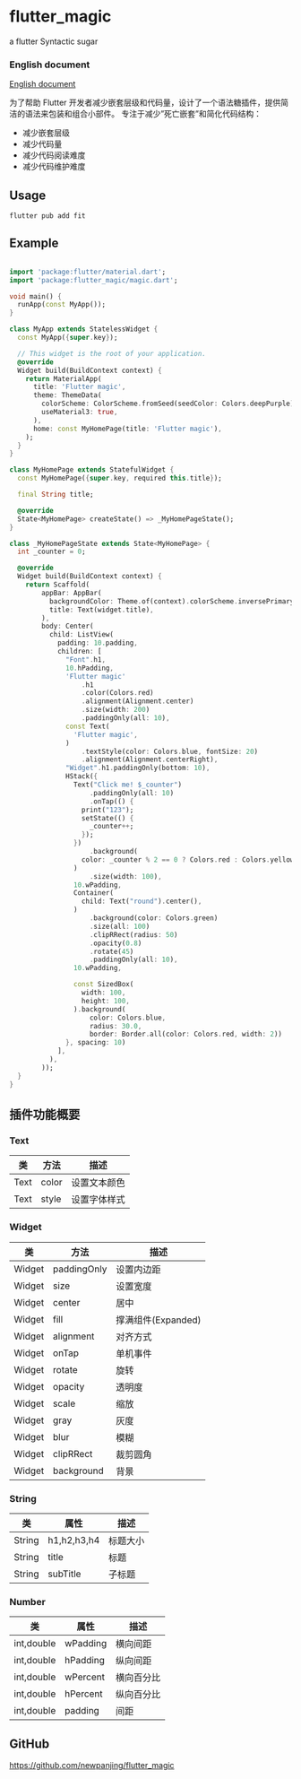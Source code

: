 # flutter_magic

a flutter Syntactic sugar

### English document

[English document](./README_EN_US.md)

为了帮助 Flutter 开发者减少嵌套层级和代码量，设计了一个语法糖插件，提供简洁的语法来包装和组合小部件。
专注于减少”死亡嵌套”和简化代码结构：

- 减少嵌套层级
- 减少代码量
- 减少代码阅读难度
- 减少代码维护难度


## Usage

```shell
flutter pub add fit
```

## Example

```dart

import 'package:flutter/material.dart';
import 'package:flutter_magic/magic.dart';

void main() {
  runApp(const MyApp());
}

class MyApp extends StatelessWidget {
  const MyApp({super.key});

  // This widget is the root of your application.
  @override
  Widget build(BuildContext context) {
    return MaterialApp(
      title: 'Flutter magic',
      theme: ThemeData(
        colorScheme: ColorScheme.fromSeed(seedColor: Colors.deepPurple),
        useMaterial3: true,
      ),
      home: const MyHomePage(title: 'Flutter magic'),
    );
  }
}

class MyHomePage extends StatefulWidget {
  const MyHomePage({super.key, required this.title});

  final String title;

  @override
  State<MyHomePage> createState() => _MyHomePageState();
}

class _MyHomePageState extends State<MyHomePage> {
  int _counter = 0;

  @override
  Widget build(BuildContext context) {
    return Scaffold(
        appBar: AppBar(
          backgroundColor: Theme.of(context).colorScheme.inversePrimary,
          title: Text(widget.title),
        ),
        body: Center(
          child: ListView(
            padding: 10.padding,
            children: [
              "Font".h1,
              10.hPadding,
              'Flutter magic'
                  .h1
                  .color(Colors.red)
                  .alignment(Alignment.center)
                  .size(width: 200)
                  .paddingOnly(all: 10),
              const Text(
                'Flutter magic',
              )
                  .textStyle(color: Colors.blue, fontSize: 20)
                  .alignment(Alignment.centerRight),
              "Widget".h1.paddingOnly(bottom: 10),
              HStack({
                Text("Click me! $_counter")
                    .paddingOnly(all: 10)
                    .onTap(() {
                  print("123");
                  setState(() {
                    _counter++;
                  });
                })
                    .background(
                  color: _counter % 2 == 0 ? Colors.red : Colors.yellow,
                )
                    .size(width: 100),
                10.wPadding,
                Container(
                  child: Text("round").center(),
                )
                    .background(color: Colors.green)
                    .size(all: 100)
                    .clipRRect(radius: 50)
                    .opacity(0.8)
                    .rotate(45)
                    .paddingOnly(all: 10),
                10.wPadding,

                const SizedBox(
                  width: 100,
                  height: 100,
                ).background(
                    color: Colors.blue,
                    radius: 30.0,
                    border: Border.all(color: Colors.red, width: 2))
              }, spacing: 10)
            ],
          ),
        ));
  }
}


```


## 插件功能概要

### Text

| 类          | 方法          | 描述             |
|------------|-------------|----------------|
| Text       | color       | 设置文本颜色         |
| Text       | style       | 设置字体样式         |

### Widget

| 类          | 方法          | 描述             |
|------------|-------------|----------------|
| Widget     | paddingOnly | 设置内边距          |
| Widget     | size        | 设置宽度           |
| Widget     | center      | 居中             |
| Widget     | fill        | 撑满组件(Expanded) |
| Widget     | alignment   | 对齐方式           |
| Widget     | onTap       | 单机事件           |
| Widget     | rotate      | 旋转             |
| Widget     | opacity     | 透明度            |
| Widget     | scale       | 缩放             |
| Widget     | gray        | 灰度             |
| Widget     | blur        | 模糊             |
| Widget     | clipRRect   | 裁剪圆角           |
| Widget     | background  | 背景             |

### String

| 类          | 属性          | 描述             |
|------------|-------------|----------------|
| String     | h1,h2,h3,h4 | 标题大小           |
| String     | title       | 标题             |
| String     | subTitle    | 子标题            |

### Number
| 类          | 属性       | 描述             |
|------------|----------|----------------|
| int,double | wPadding | 横向间距           |
| int,double | hPadding | 纵向间距           |
| int,double | wPercent | 横向百分比          |
| int,double | hPercent | 纵向百分比          |
| int,double | padding  | 间距             |


## GitHub

https://github.com/newpanjing/flutter_magic